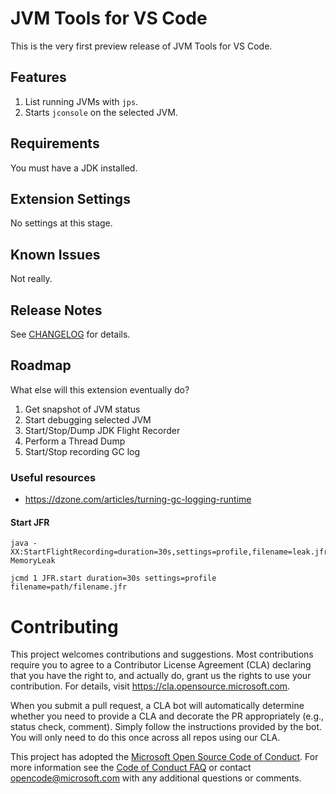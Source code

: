 # JVM Tools for VS Code

This is the very first preview release of JVM Tools for VS Code.

## Features

1. List running JVMs with `jps`.
1. Starts `jconsole` on the selected JVM.

## Requirements

You must have a JDK installed.

## Extension Settings

No settings at this stage.

## Known Issues

Not really.

## Release Notes

See [CHANGELOG](./CHANGELOG.md) for details.

## Roadmap

What else will this extension eventually do?

1. Get snapshot of JVM status
1. Start debugging selected JVM
1. Start/Stop/Dump JDK Flight Recorder
1. Perform a Thread Dump
1. Start/Stop recording GC log

### Useful resources

- https://dzone.com/articles/turning-gc-logging-runtime

#### Start JFR

    java -XX:StartFlightRecording=duration=30s,settings=profile,filename=leak.jfr MemoryLeak

    jcmd 1 JFR.start duration=30s settings=profile filename=path/filename.jfr

# Contributing

This project welcomes contributions and suggestions.  Most contributions require you to agree to a
Contributor License Agreement (CLA) declaring that you have the right to, and actually do, grant us
the rights to use your contribution. For details, visit https://cla.opensource.microsoft.com.

When you submit a pull request, a CLA bot will automatically determine whether you need to provide
a CLA and decorate the PR appropriately (e.g., status check, comment). Simply follow the instructions
provided by the bot. You will only need to do this once across all repos using our CLA.

This project has adopted the [Microsoft Open Source Code of Conduct](https://opensource.microsoft.com/codeofconduct/).
For more information see the [Code of Conduct FAQ](https://opensource.microsoft.com/codeofconduct/faq/) or
contact [opencode@microsoft.com](mailto:opencode@microsoft.com) with any additional questions or comments.
